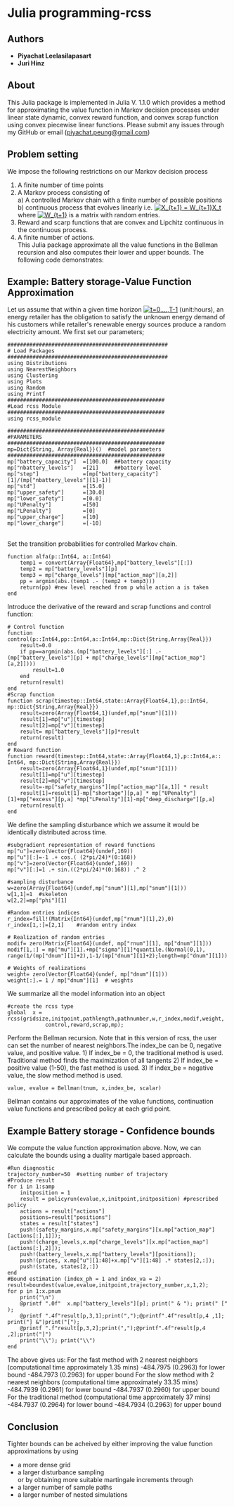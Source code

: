 # Julia programming-rcss

## Authors
* **Piyachat Leelasilapasart** 
* **Juri Hinz**

## About
This Julia package is implemented in Julia V. 1.1.0 which provides a method for approximating the value function in Markov decision processes under linear state dynamic, convex reward function, 
and convex scrap function using convex piecewise linear functions. Please submit any issues through my GitHub or email 
(piyachat.peung@gmail.com) 

## Problem setting 
We impose the following restrictions on our Markov decision process
1)	A finite number of time points
2)	A Markov process consisting of 
<br />  a) A controlled Markov chain with a finite number of possible positions 
<br />  b) continuous process that evolves linearly i.e. <a href="https://www.codecogs.com/eqnedit.php?latex=X_{t&plus;1}&space;=&space;W_{t&plus;1}X_t" target="_blank"><img src="https://latex.codecogs.com/gif.latex?X_{t&plus;1}&space;=&space;W_{t&plus;1}X_t" title="X_{t+1} = W_{t+1}X_t" /></a> where <a href="https://www.codecogs.com/eqnedit.php?latex=W_{t&plus;1}" target="_blank"><img src="https://latex.codecogs.com/gif.latex?W_{t&plus;1}" title="W_{t+1}" /></a> is a matrix with random entries.
3)	Reward and scarp functions that are convex and Lipchitz continuous in the continuous process.
4)	A finite number of actions.
<br /> This Julia package approximate all the value functions in the Bellman recursion and also computes their lower and upper bounds. The following code demonstrates:

## Example: Battery storage-Value Function Approximation
Let us assume that within a given time horizon <a href="https://www.codecogs.com/eqnedit.php?latex=t=0,...,T-1" target="_blank"><img src="https://latex.codecogs.com/gif.latex?t=0,...,T-1" title="t=0,...,T-1" /></a>
(unit:hours), an energy retailer has the obligation to satisfy the unknown energy demand of his customers while retailer's renewable 
energy sources produce a random electricity amount. We first set our parameters;

```
###################################################
# Load Packages
###################################################
using Distributions
using NearestNeighbors
using Clustering
using Plots
using Random
using Printf
##################################################
#Load rcss Module
##################################################
using rcss_module

##################################################
#PARAMETERS
##################################################
mp=Dict{String, Array{Real}}()  #model parameters
##################################################
mp["battery_capacity"]  =[100.0]  ##battery capacity
mp["nbattery_levels"]   =[21]     ##battery level
mp["step"]              =[mp["battery_capacity"][1]/(mp["nbattery_levels"][1]-1)]
mp["std"]               =[15.0]
mp["upper_safety"]      =[30.0]
mp["lower_safety"]      =[0.0]
mp["UPenalty"]          =[50]
mp["LPenalty"]          =[0]
mp["upper_charge"]      =[10]
mp["lower_charge"]      =[-10]
```
<br /> Set the transition probabilities for controlled Markov chain.
```
function alfa(p::Int64, a::Int64) 
    temp1 = convert(Array{Float64},mp["battery_levels"][:])
    temp2 = mp["battery_levels"][p]
    temp3 = mp["charge_levels"][mp["action_map"][a,2]]
    pp = argmin(abs.(temp1 .- (temp2 + temp3)))
    return(pp) #new level reached from p while action a is taken
end
```
Introduce the derivative of the reward and scrap functions and control function:

```
# Control function
function control(p::Int64,pp::Int64,a::Int64,mp::Dict{String,Array{Real}})
    result=0.0
    if pp==argmin(abs.(mp["battery_levels"][:] .- (mp["battery_levels"][p] + mp["charge_levels"][mp["action_map"][a,2]])))
        result=1.0
    end
    return(result)
end
#Scrap function
function scrap(timestep::Int64,state::Array{Float64,1},p::Int64, mp::Dict{String,Array{Real}})
    result=zero(Array{Float64,1}(undef,mp["snum"][1]))
    result[1]=mp["u"][timestep] 
    result[2]=mp["v"][timestep] 
    result= mp["battery_levels"][p]*result
    return(result)
end
# Reward function
function reward(timestep::Int64,state::Array{Float64,1},p::Int64,a:: Int64, mp::Dict{String,Array{Real}})
    result=zero(Array{Float64,1}(undef,mp["snum"][1]))
    result[1]=mp["u"][timestep]
    result[2]=mp["v"][timestep]
    result=-mp["safety_margins"][mp["action_map"][a,1]] * result
    result[1]=result[1]-mp["shortage"][p,a] * mp["UPenalty"][1]+mp["excess"][p,a] *mp["LPenalty"][1]-mp["deep_discharge"][p,a]
    return(result)
end
```
We define the sampling disturbance which we assume it would be identically distributed across time. 

```
#subgradient representation of reward functions
mp["u"]=zero(Vector{Float64}(undef,169))
mp["u"][:]=-1 .+ cos.( (2*pi/24)*(0:168))
mp["v"]=zero(Vector{Float64}(undef,169))
mp["v"][:]=1 .+ sin.((2*pi/24)*(0:168)) .^ 2

#sampling disturbance
w=zero(Array{Float64}(undef,mp["snum"][1],mp["snum"][1]))
w[1,1]=1  #skeleton
w[2,2]=mp["phi"][1]

#Random entries indices
r_index=fill!(Matrix{Int64}(undef,mp["rnum"][1],2),0)
r_index[1,:]=[2,1]    #random entry index

# Realization of random entries
modif= zero(Matrix{Float64}(undef, mp["rnum"][1], mp["dnum"][1])) 
modif[1,:] = mp["mu"][1].+mp["sigma"][1]*quantile.(Normal(0,1), range(1/(mp["dnum"][1]+2),1-1/(mp["dnum"][1]+2);length=mp["dnum"][1]))

# Weights of realizations
weight= zero(Vector{Float64}(undef, mp["dnum"][1]))
weight[:].= 1 / mp["dnum"][1]  # weights

```
We summarize all the model information into an object
```
#create the rcss type 
global  x = rcss(gridsize,initpoint,pathlength,pathnumber,w,r_index,modif,weight,
			control,reward,scrap,mp);
```
Perform the Bellman recursion. Note that in this version of rcss, the user can set the number of nearest neighbors.The index_be can be 0, negative value, and positive value. 
    1) If index_be = 0, the traditional method is used. Traditional method finds the maximization of all tangents
    2) If index_be = positive value (1-50), the fast method is used.
    3) If index_be = negative value, the slow method method is used.
```
value, evalue = Bellman(tnum, x,index_be, scalar)
```
Bellman contains our approximates of the value functions, continuation value functions and prescribed policy at each grid point. 

## Example Battery storage - Confidence bounds
We compute the value function approximation above. Now, we can calculate the bounds using a duality martigale based approach. 
```
#Run diagnostic
trajectory_number=50  #setting number of trajectory
#Produce result
for i in 1:samp
    initposition = 1  
    result = policyrun(evalue,x,initpoint,initposition) #prescribed policy
    actions = result["actions"]
    positions=result["positions"]
    states = result["states"]
    push!(safety_margins,x.mp["safety_margins"][x.mp["action_map"][actions[:],1]]);
    push!(charge_levels,x.mp["charge_levels"][x.mp["action_map"][actions[:],2]]);
    push!(battery_levels,x.mp["battery_levels"][positions]);
    push!(prices, x.mp["u"][1:48]+x.mp["v"][1:48] .* states[2,:]);
    push!(state, states[2,:])
end
#Bound estimation (index_ph = 1 and index_va = 2)
result=boundest(value,evalue,initpoint,trajectory_number,x,1,2); 
for p in 1:x.pnum
    print("\n")
    @printf ".0f"  x.mp["battery_levels"][p]; print(" & "); print(" [" );
    @printf ".4f"result[p,3,1];print(",");@printf".4f"result[p,4 ,1]; print("] &")print("[");
    @printf ".f"result[p,3,2];print(",");@printf".4f"result[p,4 ,2];print("]")
    print("\\"); print("\\")
end
```
The above gives us: 
For the fast method with 2 nearest neighbors (computational time approximately 1.35 mins)
-484.7975 (0.2963) for lower bound
-484.7973 (0.2963) for upper bound
For the slow method with 2 nearest neighbors (computational time approximately 33.35 mins)
-484.7939 (0.2961) for lower bound
-484.7937 (0.2960) for upper bound
For the traditional method (computational time approximately 37 mins)
-484.7937 (0.2964) for lower bound
-484.7934 (0.2963) for upper bound

## Conclusion
Tighter bounds can be acheived by either improving the value function approximations by using
* a more dense grid
* a larger disturbance sampling
<br /> or by obtaining more suitable martingale increments through
* a larger number of sample paths
* a larger number of nested simulations
